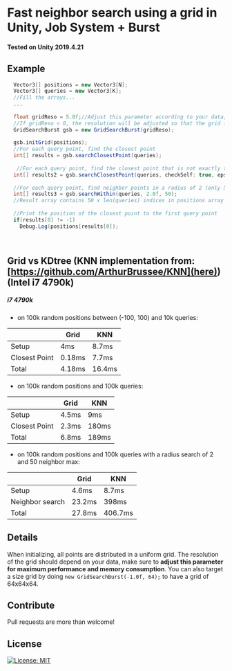 # Fast neighbor search using a grid in Unity, Job System + Burst 

#### Tested on Unity 2019.4.21

## Example

```C#
  Vector3[] positions = new Vector3[N];
  Vector3[] queries = new Vector3[K];
  //Fill the arrays...
  ...
  
  float gridReso = 5.0f;//Adjust this parameter according to your data, density per cell shouldn't be too large for performance, not too low for memory consumption
  //If gridReso < 0, the resolution will be adjusted so that the grid is 32 x 32 x 32 (this can be changed by doing: new GridSearchBurst(-1.0f, 64);)
  GridSearchBurst gsb = new GridSearchBurst(gridReso);
  
  gsb.initGrid(positions);
  //For each query point, find the closest point
  int[] results = gsb.searchClosestPoint(queries);
 
   //For each query point, find the closest point that is not exactly the same 
  int[] results2 = gsb.searchClosestPoint(queries, checkSelf: true, epsilon: 0.001f);
  
  //For each query point, find neighbor points in a radius of 2 (only 50 points are searched)
  int[] results3 = gsb.searchWithin(queries, 2.0f, 50);
  //Result array contains 50 x len(queries) indices in positions array
  
  //Print the position of the closest point to the first query point
  if(results[0] != -1)
    Debug.Log(positions[results[0]);
  
  
```

## Grid vs KDtree (KNN implementation from: [https://github.com/ArthurBrussee/KNN](here)) (Intel i7 4790k)
##### i7 4790k

- on 100k random positions between (-100, 100) and 10k queries: 

|               | Grid   | KNN    |
|---------------|--------|------- |
| Setup         | 4ms    | 8.7ms  |
| Closest Point | 0.18ms | 7.7ms  |
| Total         | 4.18ms | 16.4ms |

- on 100k random positions and 100k queries:

|               | Grid  | KNN   |
|---------------|-------|-------|
| Setup         | 4.5ms | 9ms   |
| Closest Point | 2.3ms | 180ms |
| Total         | 6.8ms | 189ms |

- on 100k random positions and 100k queries with a radius search of 2 and 50 neighbor max:

|                 | Grid   | KNN   |
|-----------------|--------|-------|
| Setup           | 4.6ms  | 8.7ms   |
| Neighbor search | 23.2ms | 398ms   |
| Total           | 27.8ms | 406.7ms |

## Details

When initializing, all points are distributed in a uniform grid. The resolution of the grid should depend on your data, make sure to __adjust this parameter for maximum performance and memory consumption__. You can also target a size grid by doing ```new GridSearchBurst(-1.0f, 64);``` to have a grid of 64x64x64.


## Contribute

Pull requests are more than welcome!

## License


[![License: MIT](https://img.shields.io/badge/License-MIT-yellow.svg)](https://opensource.org/licenses/MIT)
